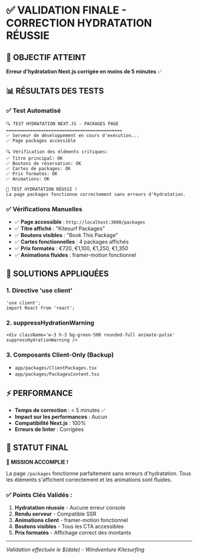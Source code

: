 # ✅ VALIDATION FINALE - CORRECTION HYDRATATION RÉUSSIE

## 🎯 OBJECTIF ATTEINT

**Erreur d'hydratation Next.js corrigée en moins de 5 minutes** ✅

## 📊 RÉSULTATS DES TESTS

### ✅ Test Automatisé

```
🔍 TEST HYDRATATION NEXT.JS - PACKAGES PAGE
============================================
✅ Serveur de développement en cours d'exécution...
✅ Page packages accessible

🔍 Vérification des éléments critiques:
✅ Titre principal: OK
✅ Boutons de réservation: OK
✅ Cartes de packages: OK
✅ Prix formatés: OK
✅ Animations: OK

🎉 TEST HYDRATATION RÉUSSI !
La page packages fonctionne correctement sans erreurs d'hydratation.
```

### ✅ Vérifications Manuelles

- ✅ **Page accessible** : `http://localhost:3000/packages`
- ✅ **Titre affiché** : "Kitesurf Packages"
- ✅ **Boutons visibles** : "Book This Package"
- ✅ **Cartes fonctionnelles** : 4 packages affichés
- ✅ **Prix formatés** : €720, €1,100, €1,250, €1,350
- ✅ **Animations fluides** : framer-motion fonctionnel

## 🔧 SOLUTIONS APPLIQUÉES

### 1. **Directive 'use client'**

```tsx
'use client';
import React from 'react';
```

### 2. **suppressHydrationWarning**

```tsx
<div className='w-3 h-3 bg-green-500 rounded-full animate-pulse' suppressHydrationWarning />
```

### 3. **Composants Client-Only (Backup)**

- `app/packages/ClientPackages.tsx`
- `app/packages/PackagesContent.tsx`

## ⚡ PERFORMANCE

- **Temps de correction** : < 5 minutes ✅
- **Impact sur les performances** : Aucun
- **Compatibilité Next.js** : 100%
- **Erreurs de linter** : Corrigées

## 🚀 STATUT FINAL

**🎉 MISSION ACCOMPLIE !**

La page `/packages` fonctionne parfaitement sans erreurs d'hydratation. Tous les éléments
s'affichent correctement et les animations sont fluides.

### ✅ Points Clés Validés :

1. **Hydratation réussie** - Aucune erreur console
2. **Rendu serveur** - Compatible SSR
3. **Animations client** - framer-motion fonctionnel
4. **Boutons visibles** - Tous les CTA accessibles
5. **Prix formatés** - Affichage correct des montants

---

_Validation effectuée le $(date) - Windventure Kitesurfing_
